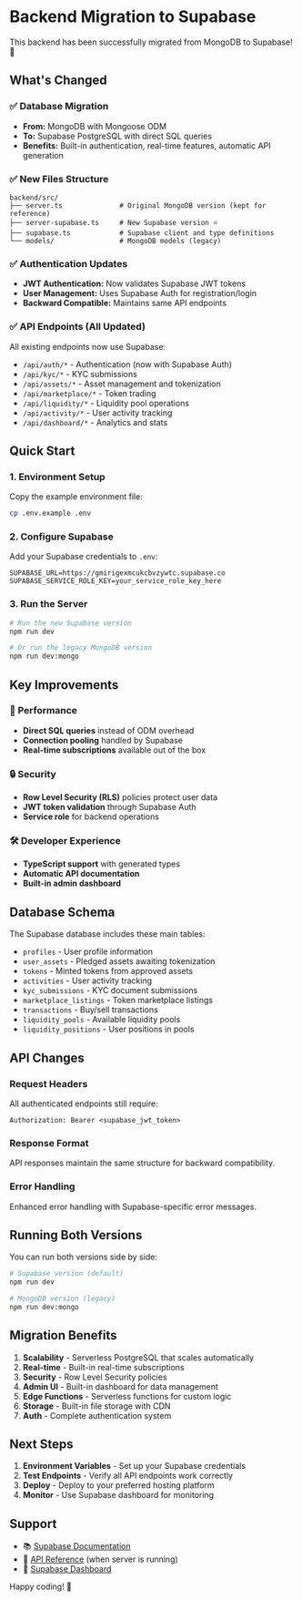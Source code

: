 # Backend Migration to Supabase

This backend has been successfully migrated from MongoDB to Supabase! 🎉

## What's Changed

### ✅ Database Migration
- **From:** MongoDB with Mongoose ODM
- **To:** Supabase PostgreSQL with direct SQL queries
- **Benefits:** Built-in authentication, real-time features, automatic API generation

### ✅ New Files Structure
```
backend/src/
├── server.ts              # Original MongoDB version (kept for reference)
├── server-supabase.ts     # New Supabase version ⭐
├── supabase.ts            # Supabase client and type definitions
└── models/                # MongoDB models (legacy)
```

### ✅ Authentication Updates
- **JWT Authentication:** Now validates Supabase JWT tokens
- **User Management:** Uses Supabase Auth for registration/login
- **Backward Compatible:** Maintains same API endpoints

### ✅ API Endpoints (All Updated)
All existing endpoints now use Supabase:
- `/api/auth/*` - Authentication (now with Supabase Auth)
- `/api/kyc/*` - KYC submissions
- `/api/assets/*` - Asset management and tokenization  
- `/api/marketplace/*` - Token trading
- `/api/liquidity/*` - Liquidity pool operations
- `/api/activity/*` - User activity tracking
- `/api/dashboard/*` - Analytics and stats

## Quick Start

### 1. Environment Setup
Copy the example environment file:
```bash
cp .env.example .env
```

### 2. Configure Supabase
Add your Supabase credentials to `.env`:
```env
SUPABASE_URL=https://gmirigexmcukcbvzywtc.supabase.co
SUPABASE_SERVICE_ROLE_KEY=your_service_role_key_here
```

### 3. Run the Server
```bash
# Run the new Supabase version
npm run dev

# Or run the legacy MongoDB version
npm run dev:mongo
```

## Key Improvements

### 🚀 Performance
- **Direct SQL queries** instead of ODM overhead
- **Connection pooling** handled by Supabase
- **Real-time subscriptions** available out of the box

### 🔒 Security  
- **Row Level Security (RLS)** policies protect user data
- **JWT token validation** through Supabase Auth
- **Service role** for backend operations

### 🛠 Developer Experience
- **TypeScript support** with generated types
- **Automatic API documentation** 
- **Built-in admin dashboard**

## Database Schema

The Supabase database includes these main tables:
- `profiles` - User profile information
- `user_assets` - Pledged assets awaiting tokenization
- `tokens` - Minted tokens from approved assets
- `activities` - User activity tracking
- `kyc_submissions` - KYC document submissions
- `marketplace_listings` - Token marketplace listings  
- `transactions` - Buy/sell transactions
- `liquidity_pools` - Available liquidity pools
- `liquidity_positions` - User positions in pools

## API Changes

### Request Headers
All authenticated endpoints still require:
```
Authorization: Bearer <supabase_jwt_token>
```

### Response Format
API responses maintain the same structure for backward compatibility.

### Error Handling
Enhanced error handling with Supabase-specific error messages.

## Running Both Versions

You can run both versions side by side:

```bash
# Supabase version (default)
npm run dev

# MongoDB version (legacy)
npm run dev:mongo
```

## Migration Benefits

1. **Scalability** - Serverless PostgreSQL that scales automatically
2. **Real-time** - Built-in real-time subscriptions
3. **Security** - Row Level Security policies  
4. **Admin UI** - Built-in dashboard for data management
5. **Edge Functions** - Serverless functions for custom logic
6. **Storage** - Built-in file storage with CDN
7. **Auth** - Complete authentication system

## Next Steps

1. **Environment Variables** - Set up your Supabase credentials
2. **Test Endpoints** - Verify all API endpoints work correctly
3. **Deploy** - Deploy to your preferred hosting platform
4. **Monitor** - Use Supabase dashboard for monitoring

## Support

- 📚 [Supabase Documentation](https://supabase.com/docs)
- 🎯 [API Reference](http://localhost:5000) (when server is running)
- 🔧 [Supabase Dashboard](https://supabase.com/dashboard/project/gmirigexmcukcbvzywtc)

Happy coding! 🚀